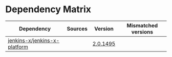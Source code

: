 # Dependency Matrix

Dependency | Sources | Version | Mismatched versions
---------- | ------- | ------- | -------------------
[jenkins-x/jenkins-x-platform](https://github.com/jenkins-x/jenkins-x-platform) |  | [2.0.1495](https://github.com/jenkins-x/jenkins-x-platform/releases/tag/v2.0.1495) | 
